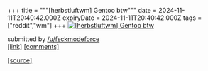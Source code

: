 +++
title = """[herbstluftwm] Gentoo btw"""
date = 2024-11-11T20:40:42.000Z
expiryDate = 2024-11-11T20:40:42.000Z
tags = ["reddit","wm"]
+++
[![[herbstluftwm] Gentoo btw](https://preview.redd.it/kwtr5vtx2c0e1.png?width=640&crop=smart&auto=webp&s=67e97de06f633dc0d708fcf809ac33829124a447 "[herbstluftwm] Gentoo btw")](https://www.reddit.com/r/unixporn/comments/1gp2kj3/herbstluftwm_gentoo_btw/)

submitted by [/u/fsckmodeforce](https://www.reddit.com/user/fsckmodeforce)  
[\[link\]](https://i.redd.it/kwtr5vtx2c0e1.png) [\[comments\]](https://www.reddit.com/r/unixporn/comments/1gp2kj3/herbstluftwm_gentoo_btw/)

[[source]](https://www.reddit.com/r/unixporn/comments/1gp2kj3/herbstluftwm_gentoo_btw/)
